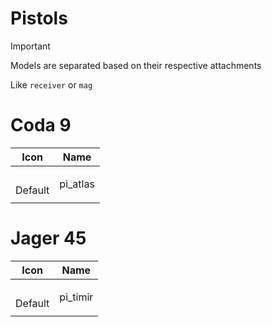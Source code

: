 # Pistols

> [!IMPORTANT]
> Models are separated based on their respective attachments
>
> Like `receiver` or `mag`



# Coda 9
| Icon | Name |
| :--: | :--: | 
| | | | | 
<br> Default | pi_atlas | 
| | | | | 




# Jager 45
| Icon | Name |
| :--: | :--: | 
| | | | | 
<br> Default | pi_timir | 
| | | | | 











